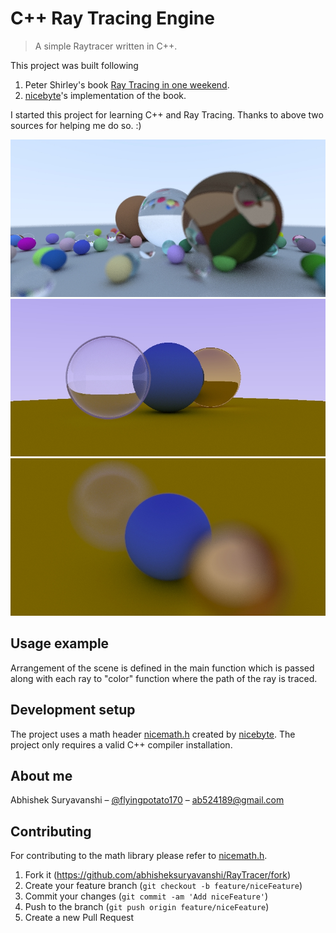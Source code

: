 # C++ Ray Tracing Engine
> A simple Raytracer written in C++.

This project was built following 
1. Peter Shirley's book [Ray Tracing in one weekend][book].
2. [nicebyte][nicebyte]'s implementation of the book.

I started this project for learning C++ and Ray Tracing. 
Thanks to above two sources for helping me do so. :)  

![](ReadmeStuff\gradFinal.jpg)
![](ReadmeStuff\imageAllFocus.jpg)
![](ReadmeStuff\RaytracingInaWeekendOutput.jpg)

## Usage example

Arrangement of the scene is defined in the main function which is passed along with each ray to "color" function where the path of the ray is traced.

## Development setup

The project uses a math header [nicemath.h][nicemath] created by [nicebyte][nicebyte].
The project only requires a valid C++ compiler installation.

## About me

Abhishek Suryavanshi – [@flyingpotato170](https://twitter.com/flyingpotato170) – ab524189@gmail.com

## Contributing

For contributing to the math library please refer to [nicemath.h][nicemath].
1. Fork it (<https://github.com/abhisheksuryavanshi/RayTracer/fork>)
2. Create your feature branch (`git checkout -b feature/niceFeature`)
3. Commit your changes (`git commit -am 'Add niceFeature'`)
4. Push to the branch (`git push origin feature/niceFeature`)
5. Create a new Pull Request

<!-- Markdown link & img dfn's -->
[npm-image]: https://img.shields.io/npm/v/datadog-metrics.svg?style=flat-square
[npm-url]: https://npmjs.org/package/datadog-metrics
[npm-downloads]: https://img.shields.io/npm/dm/datadog-metrics.svg?style=flat-square
[travis-image]: https://img.shields.io/travis/dbader/node-datadog-metrics/master.svg?style=flat-square
[travis-url]: https://travis-ci.org/dbader/node-datadog-metrics
[wiki]: https://github.com/yourname/yourproject/wiki
[book]: https://github.com/RayTracing/raytracing.github.io
[nicemath]: https://github.com/nicebyte/nicemath
[nicebyte]: https://github.com/nicebyte